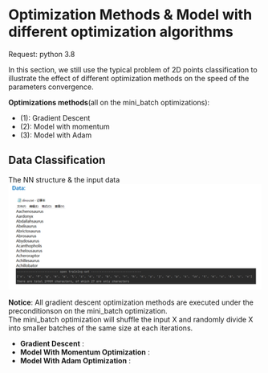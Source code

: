 # Optimization Methods & Model with different optimization algorithms
Request:
  python 3.8
  
In this section, we still use the typical problem of 2D points classification to illustrate the effect of different optimization methods on the speed of the parameters convergence.

__Optimizations methods__(all on the mini_batch optimizations):  
  - (1): Gradient Descent
  - (2): Model with momentum 
  - (3): Model with Adam

## Data Classification
  The NN structure & the input data
   ![Alt text](https://raw.githubusercontent.com/IHNF262/DeepLearningPractice/main/5_1_BuildingARecurrentNeuralNetwork-tf/images/1.png)
   
   
   __Notice__: All gradient descent optimization methods are executed under the preconditionson on the mini_batch optimization.  
   The mini_batch optimization will shuffle the input X and randomly divide X into smaller batches of the same size at each iterations. 
   
   
  - __Gradient Descent__ :  
  - __Model With Momentum Optimization__ :  
  - __Model With Adam Optimization__ :  
  
  
 
  
  

